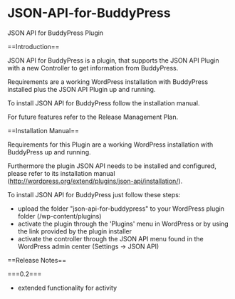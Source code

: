 JSON-API-for-BuddyPress
=======================

JSON API for BuddyPress Plugin

==Introduction==

JSON API for BuddyPress is a plugin, that supports the JSON API Plugin with a new Controller to get information from BuddyPress.

Requirements are a working WordPress installation with BuddyPress installed plus the JSON API Plugin up and running.

To install JSON API for BuddyPress follow the installation manual.

For future features refer to the Release Management Plan.

==Installation Manual==

Requirements for this Plugin are a working WordPress installation with BuddyPress up and running.

Furthermore the plugin JSON API needs to be installed and configured, please refer to its installation manual (http://wordpress.org/extend/plugins/json-api/installation/).

To install JSON API for BuddyPress just follow these steps:
* upload the folder "json-api-for-buddypress" to your WordPress plugin folder (<url-to-wordpress>/wp-content/plugins)
* activate the plugin through the 'Plugins' menu in WordPress or by using the link provided by the plugin installer
* activate the controller through the JSON API menu found in the WordPress admin center (Settings -> JSON API)

==Release Notes==

===0.2===
* extended functionality for activity